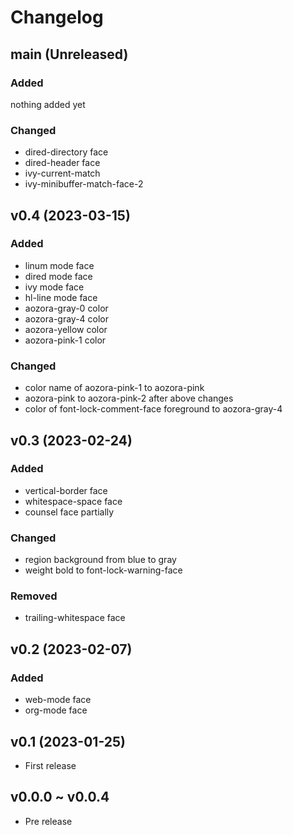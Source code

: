 # Changelog

## main (Unreleased)

### Added
nothing added yet

### Changed
- dired-directory face
- dired-header face
- ivy-current-match
- ivy-minibuffer-match-face-2

## v0.4 (2023-03-15)

### Added
- linum mode face
- dired mode face
- ivy mode face
- hl-line mode face
- aozora-gray-0 color
- aozora-gray-4 color
- aozora-yellow color
- aozora-pink-1 color

### Changed
- color name of aozora-pink-1 to aozora-pink
- aozora-pink to aozora-pink-2 after above changes
- color of font-lock-comment-face foreground to aozora-gray-4

## v0.3 (2023-02-24)

### Added
- vertical-border face
- whitespace-space face
- counsel face partially

### Changed
- region background from blue to gray
- weight bold to font-lock-warning-face

### Removed
- trailing-whitespace face

## v0.2 (2023-02-07)

### Added
- web-mode face
- org-mode face

## v0.1 (2023-01-25)

- First release

## v0.0.0 ~ v0.0.4

- Pre release
